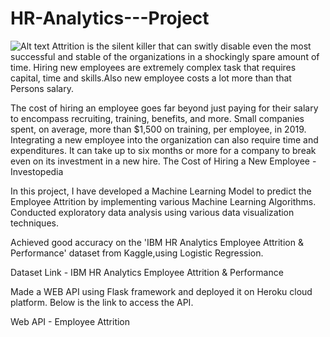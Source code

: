 # HR-Analytics---Project
![Alt text](https://www.shutterstock.com/image-vector/vector-illustration-people-working-office-251290072)
Attrition is the silent killer that can switly disable even the most successful and stable of the organizations in a shockingly spare amount of time. Hiring new employees are extremely complex task that requires capital, time and skills.Also new employee costs a lot more than that Persons salary.

The cost of hiring an employee goes far beyond just paying for their salary to encompass recruiting, training, benefits, and more.
Small companies spent, on average, more than $1,500 on training, per employee, in 2019.
Integrating a new employee into the organization can also require time and expenditures.
It can take up to six months or more for a company to break even on its investment in a new hire.
The Cost of Hiring a New Employee - Investopedia

In this project, I have developed a Machine Learning Model to predict the Employee Attrition by implementing various Machine Learning Algorithms. Conducted exploratory data analysis using various data visualization techniques.

Achieved good accuracy on the 'IBM HR Analytics Employee Attrition & Performance' dataset from Kaggle,using Logistic Regression.

Dataset Link - IBM HR Analytics Employee Attrition & Performance

Made a WEB API using Flask framework and deployed it on Heroku cloud platform. Below is the link to access the API.

Web API - Employee Attrition
